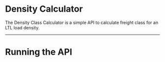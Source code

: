 # Density Calculator  
The Density Class Calculator is a simple API to calculate freight class for an LTL load density.  
___  


 
 
# Running the API